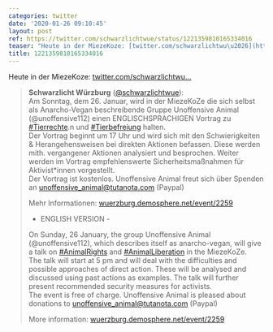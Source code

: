 ```yaml
---
categories: twitter
date: '2020-01-26 09:10:45'
layout: post
ref: https://twitter.com/schwarzlichtwue/status/1221359810165334016
teaser: "Heute in der MiezeKoze: [twitter.com/schwarzlichtwu\u2026](https://twitter.com/schwarzlichtwue/status/1220275755868925952)"
title: 1221359810165334016
---
```

Heute in der MiezeKoze: [twitter.com/schwarzlichtwu…](https://twitter.com/schwarzlichtwue/status/1220275755868925952)
> <b>Schwarzlicht Würzburg</b> ([@schwarzlichtwue](https://twitter.com/schwarzlichtwue)):  
>Am Sonntag, dem 26. Januar, wird in der MiezeKoZe die sich selbst als Anarcho-Vegan beschreibende Gruppe Unoffensive Animal (@unoffensive112) einen ENGLISCHSPRACHIGEN Vortrag zu [#Tierrechte](/t/tierrechte).n und [#Tierbefreiung](/t/tierbefreiung) halten.   
>Der Vortrag beginnt um 17 Uhr und wird sich mit den Schwierigkeiten &amp; Herangehensweisen bei direkten Aktionen befassen. Diese werden mith. vergangener Aktionen analysiert und besprochen. Weiter werden im Vortrag empfehlenswerte Sicherheitsmaßnahmen für Aktivist\*innen vorgestellt.  
>Der Vortrag ist kostenlos. Unoffensive Animal freut sich über Spenden an unoffensive_animal@tutanota.com (Paypal)  
>  
>  
>  
>Mehr Informationen: [wuerzburg.demosphere.net/event/2259](https://wuerzburg.demosphere.net/event/2259)  
>- ENGLISH VERSION -  
>  
>  
>  
>On Sunday, 26 January, the group Unoffensive Animal (@unoffensive112), which describes itself as anarcho-vegan, will give a talk on [#AnimalRights](/t/animalrights) and [#AnimalLiberation](/t/animalliberation) in the MiezeKoZe.  
>The talk will start at 5 pm and will deal with the difficulties and possible approaches of direct action. These will be analysed and discussed using past actions as examples. The talk will further present recommended security measures for activists.  
>The event is free of charge. Unoffensive Animal is pleased about donations to unoffensive_animal@tutanota.com (Paypal)  
>  
>  
>  
>More information: [wuerzburg.demosphere.net/event/2259](https://wuerzburg.demosphere.net/event/2259)  

